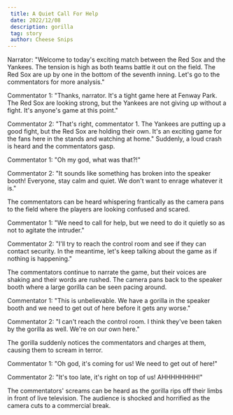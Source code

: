 ```yaml
---
 title: A Quiet Call For Help
 date: 2022/12/08
 description: gorilla
 tag: story
 author: Cheese Snips
---
```


Narrator: "Welcome to today's exciting match between the Red Sox and the Yankees. The tension is high as both teams battle it out on the field. The Red Sox are up by one in the bottom of the seventh inning. Let's go to the commentators for more analysis."

Commentator 1: "Thanks, narrator. It's a tight game here at Fenway Park. The Red Sox are looking strong, but the Yankees are not giving up without a fight. It's anyone's game at this point."

Commentator 2: "That's right, commentator 1. The Yankees are putting up a good fight, but the Red Sox are holding their own. It's an exciting game for the fans here in the stands and watching at home."
Suddenly, a loud crash is heard and the commentators gasp.

Commentator 1: "Oh my god, what was that?!"

Commentator 2: "It sounds like something has broken into the speaker booth! Everyone, stay calm and quiet. We don't want to enrage whatever it is."

The commentators can be heard whispering frantically as the camera pans to the field where the players are looking confused and scared.

Commentator 1: "We need to call for help, but we need to do it quietly so as not to agitate the intruder."

Commentator 2: "I'll try to reach the control room and see if they can contact security. In the meantime, let's keep talking about the game as if nothing is happening."

The commentators continue to narrate the game, but their voices are shaking and their words are rushed. The camera pans back to the speaker booth where a large gorilla can be seen pacing around.

Commentator 1: "This is unbelievable. We have a gorilla in the speaker booth and we need to get out of here before it gets any worse."

Commentator 2: "I can't reach the control room. I think they've been taken by the gorilla as well. We're on our own here."

The gorilla suddenly notices the commentators and charges at them, causing them to scream in terror.

Commentator 1: "Oh god, it's coming for us! We need to get out of here!"

Commentator 2: "It's too late, it's right on top of us! AHHHHHHHH!"

The commentators' screams can be heard as the gorilla rips off their limbs in front of live television. The audience is shocked and horrified as the camera cuts to a commercial break.